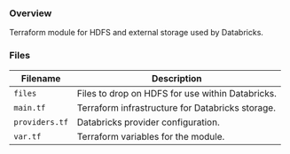 ### Overview

Terraform module for HDFS and external storage used by Databricks.

### Files

| Filename       | Description                                      |
|----------------|--------------------------------------------------|
| `files`        | Files to drop on HDFS for use within Databricks. |
| `main.tf`      | Terraform infrastructure for Databricks storage. |
| `providers.tf` | Databricks provider configuration.               |
| `var.tf`       | Terraform variables for the module.              |